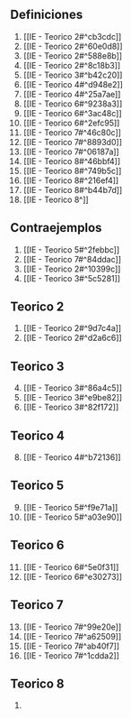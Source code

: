 ## Definiciones
1. [[IE - Teorico 2#^cb3cdc]]
2. [[IE - Teorico 2#^60e0d8]]
3. [[IE - Teorico 2#^588e8b]]
4. [[IE - Teorico 2#^8c18b3]]
5. [[IE - Teorico 3#^b42c20]]
6. [[IE - Teorico 4#^d948e2]]
7. [[IE - Teorico 4#^25a7ae]]
8. [[IE - Teorico 6#^9238a3]]
9. [[IE - Teorico 6#^3ac48c]]
10. [[IE - Teorico 6#^2efc95]]
11. [[IE - Teorico 7#^46c80c]]
12. [[IE - Teorico 7#^8893d0]]
13. [[IE - Teorico 7#^06187a]]
14. [[IE - Teorico 8#^46bbf4]]
15. [[IE - Teorico 8#^749b5c]]
16. [[IE - Teorico 8#^216ef4]]
17. [[IE - Teorico 8#^b44b7d]]
18. [[IE - Teorico 8^]]
## Contraejemplos
1. [[IE - Teorico 5#^2febbc]]
2. [[IE - Teorico 7#^84ddac]]
3. [[IE - Teorico 2#^10399c]]
4. [[IE - Teorico 3#^5c5281]]
## Teorico 2
1. [[IE - Teorico 2#^9d7c4a]]
2. [[IE - Teorico 2#^d2a6c6]]
## Teorico 3
4. [[IE - Teorico 3#^86a4c5]]
5. [[IE - Teorico 3#^e9be82]]
6. [[IE - Teorico 3#^82f172]]
## Teorico 4
8. [[IE - Teorico 4#^b72136]]
## Teorico 5
9. [[IE - Teorico 5#^f9e71a]]
10. [[IE - Teorico 5#^a03e90]]
## Teorico 6
11. [[IE - Teorico 6#^5e0f31]]
12. [[IE - Teorico 6#^e30273]]
## Teorico 7
13. [[IE - Teorico 7#^99e20e]]
14. [[IE - Teorico 7#^a62509]]
15. [[IE - Teorico 7#^ab40f7]]
16. [[IE - Teorico 7#^1cdda2]]

## Teorico 8
1. 





